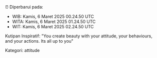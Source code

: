 ⏰ Diperbarui pada:
- WIB: Kamis, 6 Maret 2025 00.24.50 UTC
- WITA: Kamis, 6 Maret 2025 01.24.50 UTC
- WIT: Kamis, 6 Maret 2025 02.24.50 UTC

Kutipan Inspiratif:
"You create beauty with your attitude, your behaviours, and your actions. Its all up to you"


Kategori: attitude

